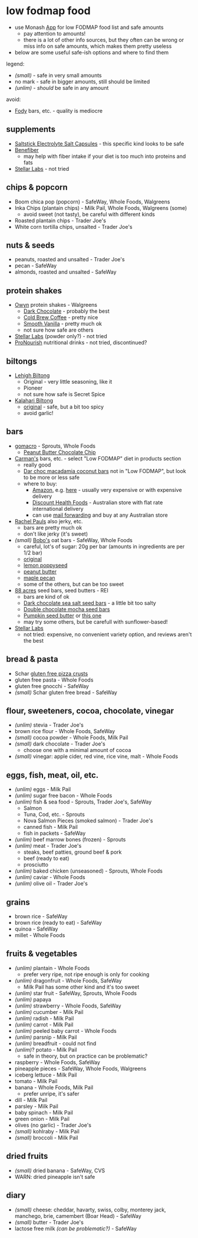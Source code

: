 # low fodmap food

- use Monash [App](https://www.monashfodmap.com/ibs-central/i-have-ibs/get-the-app/) for low FODMAP food list and safe amounts
  - pay attention to amounts!
  - there is a lot of other info sources, but they often can be wrong or miss info on safe amounts, which makes them pretty useless
- below are some useful safe-ish options and where to find them

legend:

- _(small)_ - safe in very small amounts
- no mark - safe in bigger amounts, still should be limited
- _(unlim)_ - _should_ be safe in any amount

avoid:

- [Fody](https://fodyfoods.com) bars, etc. - quality is mediocre

## supplements

- [Saltstick Electrolyte Salt Capsules](https://www.rei.com/product/823163/saltstick-electrolyte-salt-capsules-100-capsules) - this specific kind looks to be safe
- [Benefiber](https://www.benefiber.com)
  - may help with fiber intake if your diet is too much into proteins and fats
- [Stellar Labs](https://www.stellarlabsnutrition.com/collections/supplements) - not tried

## chips & popcorn

- Boom chica pop (popcorn) - SafeWay, Whole Foods, Walgreens
- Inka Chips (plantain chips) - Milk Pail, Whole Foods, Walgreens (some)
  - avoid sweet (not tasty), be careful with different kinds
- Roasted plantain chips - Trader Joe's
- White corn tortilla chips, unsalted - Trader Joe's

## nuts & seeds

- peanuts, roasted and unsalted - Trader Joe's
- pecan - SafeWay
- almonds, roasted and unsalted - SafeWay

## protein shakes

- [Owyn](https://liveowyn.com) protein shakes - Walgreens
  - [Dark Chocolate](https://liveowyn.com/products/vegan-plant-based-protein-drink?variant=3398245122072) - probably the best
  - [Cold Brew Coffee](https://liveowyn.com/products/vegan-plant-based-protein-drink?variant=3398245056536) - pretty nice
  - [Smooth Vanilla](https://liveowyn.com/products/vegan-plant-based-protein-drink?variant=3398245187608) - pretty much ok
  - not sure how safe are others
- [Stellar Labs](https://www.stellarlabsnutrition.com/collections/shakes) (powder only?) - not tried
- [ProNourish](https://www.nestlehealthscience.us/brands/pronourish/pronourish) nutritional drinks - not tried, discontinued?

## biltongs

- [Lehigh Biltong](https://www.lehighbiltong.com)
  - Original - very little seasoning, like it
  - Pioneer
  - not sure how safe is Secret Spice
- [Kalahari Biltong](https://eatbiltong.com)
  - [original](https://eatbiltong.com/collections/frontpage/products/original) - safe, but a bit too spicy
  - avoid garlic!

## bars

- [gomacro](https://www.gomacro.com) - Sprouts, Whole Foods
  - [Peanut Butter Chocolate Chip](https://www.gomacro.com/shop/macrobars/protein-pleasure/)
- [Carman's](https://www.carmanskitchen.com.au) bars, etc. - select "Low FODMAP" diet in products section
  - really good
  - [Dar choc macadamia coconut bars](https://www.carmanskitchen.com.au/our-products/dark-choc-macadamia-coconut-nut-bars/) not in "Low FODMAP", but look to be more or less safe
  - where to buy:
    - [Amazon](https://amazon.com), e.g. [here](https://www.amazon.com/gp/product/B0775J717D) - usually very expensive or with expensive delivery
    - [Discount Health Foods](https://www.discounthealthfoods.com.au) - Australian store with flat rate international delivery
    - can use [mail forwarding](https://www.ausff.com.au) and buy at any Australian store
- [Rachel Pauls](https://www.rachelpaulsfood.com) also jerky, etc.
  - bars are pretty much ok
  - don't like jerky (it's sweet)
- _(small)_ [Bobo's](https://eatbobos.com) oat bars - SafeWay, Whole Foods
  - careful, lot's of sugar: 20g per bar (amounts in ingredients are per 1/2 bar)
  - [original](https://eatbobos.com/collections/all/products/original-oat-bar)
  - [lemon poppyseed](https://eatbobos.com/collections/all/products/lemon-poppyseed-oat-bar)
  - [peanut butter](https://eatbobos.com/collections/oat-bars/products/peanut-butter-oat-bar)
  - [maple pecan](https://eatbobos.com/collections/oat-bars/products/maple-pecan-oat-bar)
  - some of the others, but can be too sweet
- [88 acres](https://88acres.com) seed bars, seed butters - REI
  - bars are kind of ok
  - [Dark chocolate sea salt seed bars](https://88acres.com/products/dark-chocolate-sea-salt-seed-bars) - a little bit too salty
  - [Double chocolate mocha seed bars](https://88acres.com/products/double-chocolate-mocha-seed-bars)
  - [Pumpkin seed butter](https://88acres.com/products/pumpkin-seed-butter-with-no-added-sugar-pouches) or [this one](https://88acres.com/products/pumpkin-seed-butter-with-no-added-sugar)
  - may try some others, but be carefull with sunflower-based!
- [Stellar Labs](https://www.stellarlabsnutrition.com)
  - not tried: expensive, no convenient variety option, and reviews aren't the best

## bread & pasta

- Schar [gluten free pizza crusts](https://www.amazon.com/gp/product/B002C1CWLA)
- gluten free pasta - Whole Foods
- gluten free gnocchi - SafeWay
- _(small)_ Schar gluten free bread - SafeWay

## flour, sweeteners, cocoa, chocolate, vinegar

- _(unlim)_ stevia - Trader Joe's
- brown rice flour - Whole Foods, SafeWay
- _(small)_ cocoa powder - Whole Foods, Milk Pail
- _(small)_ dark chocolate - Trader Joe's
    - choose one with a minimal amount of cocoa
- _(small)_ vinegar: apple cider, red vine, rice vine, malt - Whole Foods

## eggs, fish, meat, oil, etc.

- _(unlim)_ eggs - Milk Pail
- _(unlim)_ sugar free bacon - Whole Foods
- _(unlim)_ fish & sea food - Sprouts, Trader Joe's, SafeWay
  - Salmon
  - Tuna, Cod, etc. - Sprouts
  - Nova Salmon Pieces (smoked salmon) - Trader Joe's
  - canned fish - Milk Pail
  - fish in packets - SafeWay
- _(unlim)_ beef marrow bones (frozen) - Sprouts
- _(unlim)_ meat - Trader Joe's
  - steaks, beef patties, ground beef & pork
  - beef (ready to eat)
  - prosciutto
- _(unlim)_ baked chicken (unseasoned) - Sprouts, Whole Foods
- _(unlim)_ caviar - Whole Foods
- _(unlim)_ olive oil - Trader Joe's

## grains

- brown rice - SafeWay
- brown rice (ready to eat) - SafeWay
- quinoa - SafeWay
- millet - Whole Foods

## fruits & vegetables

- _(unlim)_ plantain - Whole Foods
  - prefer very ripe, not ripe enough is only for cooking
- _(unlim)_ dragonfruit - Whole Foods, SafeWay
  - Milk Pail has some other kind and it's too sweet
- _(unlim)_ star fruit - SafeWay, Sprouts, Whole Foods
- _(unlim)_ papaya
- _(unlim)_ strawberry - Whole Foods, SafeWay
- _(unlim)_ cucumber - Milk Pail
- _(unlim)_ radish - Milk Pail
- _(unlim)_ carrot - Milk Pail
- _(unlim)_ peeled baby carrot - Whole Foods
- _(unlim)_ parsnip - Milk Pail
- _(unlim)_ breadfruit - could not find
- _(unlim)_? potato - Milk Pail
  - safe in theory, but on practice can be problematic?
- raspberry - Whole Foods, SafeWay
- pineapple pieces - SafeWay, Whole Foods, Walgreens
- iceberg lettuce - Milk Pail
- tomato - Milk Pail
- banana - Whole Foods, Milk Pail
  - prefer unripe, it's safer
- dill - Milk Pail
- parsley - Milk Pail
- baby spinach - Milk Pail
- green onion - Milk Pail
- olives (no garlic) - Trader Joe's
- _(small)_ kohlraby - Milk Pail
- _(small)_ broccoli - Milk Pail

## dried fruits

- _(small)_ dried banana - SafeWay, CVS
- WARN: dried pineapple isn't safe

## diary

- _(small)_ cheese: cheddar, havarty, swiss, colby, monterey jack, manchego, brie, camembert (Boar Head) - SafeWay
- _(small)_ butter - Trader Joe's
- lactose free milk _(can be problematic?)_ - SafeWay
